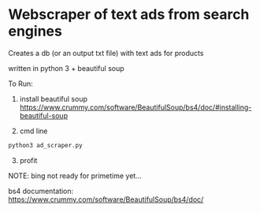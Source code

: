 # Webscraper of text ads from search engines

Creates a db (or an output txt file) with text ads for products

written in python 3 + beautiful soup


To Run:
1. install beautiful soup 
https://www.crummy.com/software/BeautifulSoup/bs4/doc/#installing-beautiful-soup

2. cmd line
```bash
python3 ad_scraper.py
```

3. profit

NOTE: bing not ready for primetime yet...

bs4 documentation:
https://www.crummy.com/software/BeautifulSoup/bs4/doc/